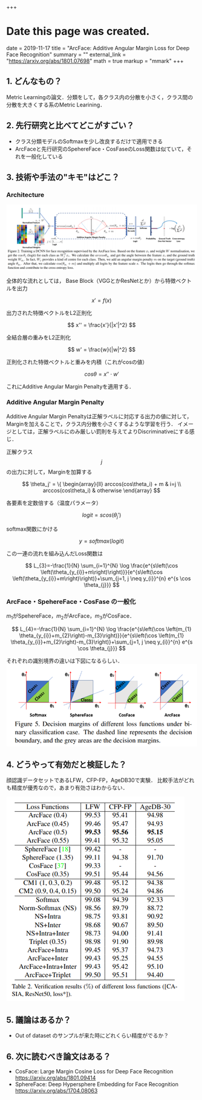 +++
# Date this page was created.
date = 2019-11-17
title = "ArcFace: Additive Angular Margin Loss for Deep Face Recognition"
summary = ""
external_link = "https://arxiv.org/abs/1801.07698"
math = true
markup = "mmark"
+++

## 1. どんなもの？
Metric Learningの論文．分類をして，各クラス内の分散を小さく，クラス間の分散を大きくする系のMetric Learining．

## 2. 先行研究と比べてどこがすごい？
* クラス分類モデルのSoftmaxを少し改良するだけで適用できる
* ArcFaceと先行研究のSpehereFace・CosFaseのLoss関数は似ていて，それを一般化している

## 3. 技術や手法の"キモ"はどこ？
### Architecture
<img src="img/arc.png">

全体的な流れとしては，
Base Block（VGGとかResNetとか）から特徴ベクトルを出力

$$
x' = f(x)
$$

出力された特徴ベクトルをL2正則化

$$
x'' = \frac{x'}{|x'|^2}
$$

全結合層の重みをL2正則化

$$
w' = \frac{w}{|w|^2}
$$

正則化された特徴ベクトルと重みを内積（これがcosの値）

$$
cos\theta = x'' \cdot w'
$$

これにAdditive Angular Margin Penaltyを適用する．

### Additive Angular Margin Penalty
Additive Angular Margin Penaltyは正解ラベルに対応する出力の値に対して，Marginを加えることで，クラス内分散を小さくするような学習を行う．
イメージとしては，正解ラベルにのみ厳しい罰則を与えてよりDiscriminativeにする感じ．

正解クラス$$j$$の出力に対して，Marginを加算する

$$
\theta_j' = \{
\begin{array}{ll}
arccos(cos\theta_i) + m & i=j \\
arccos(cos\theta_i) & otherwise
\end{array}
$$

各要素を定数倍する（温度パラメータ）

$$
logit = s cos(\theta_j')
$$

softmax関数にかける

$$
y = softmax(logit)
$$

この一連の流れを組み込んだLoss関数は

$$
L_{3}=-\frac{1}{N} \sum_{i=1}^{N} \log \frac{e^{s\left(\cos \left(\theta_{y_{i}}+m\right)\right)}}{e^{s\left(\cos \left(\theta_{y_{i}}+m\right)\right)}+\sum_{j=1, j \neq y_{i}}^{n} e^{s \cos \theta_{j}}}
$$

### ArcFace・SpehereFace・CosFase の一般化
$m_1$がSpehereFace，$m_2$がArcFace，$m_3$がCosFace．

$$
L_{4}=-\frac{1}{N} \sum_{i=1}^{N} \log \frac{e^{s\left(\cos \left(m_{1} \theta_{y_{i}}+m_{2}\right)-m_{3}\right)}}{e^{s\left(\cos \left(m_{1} \theta_{y_{i}}+m_{2}\right)-m_{3}\right)}+\sum_{j=1, j \neq y_{i}}^{n} e^{s \cos \theta_{j}}}
$$

それぞれの識別境界の違いは下図になるらしい．
<img src="img/bou.png">

## 4. どうやって有効だと検証した？
顔認識データセットであるLFW，CFP-FP，AgeDB30で実験．
比較手法がどれも精度が優秀なので，あまり有効さはわからない．

<img src="img/res.png">

## 5. 議論はあるか？
* Out of dataset のサンプルが来た時にどれくらい精度がでるか？

## 6. 次に読むべき論文はある？
* CosFace: Large Margin Cosine Loss for Deep Face Recognition https://arxiv.org/abs/1801.09414
* SphereFace: Deep Hypersphere Embedding for Face Recognition https://arxiv.org/abs/1704.08063
